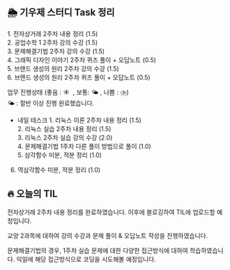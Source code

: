 ## 🌦️ 기우제 스터디 Task 정리

 1. 전자상거래 2주차 내용 정리 (1.5)  
 2. 공업수학 1 2주차 강의 수강 (1.5)   
 3. 문제해결기법 2주차 강의 수강 (1.5)   
 4. 그래픽 디자인 이야기 2주차 퀴즈 풀이 + 오답노트 (0.5)   
 5. 브랜드 생성의 원리 2주차 강의 수강 (1.5)   
 6. 브랜드 생성의 원리 2주차 퀴즈 풀이 + 오답노트 (0.5)  

업무 진행상태 (좋음 : ☀  , 보통: 🌤 , 나쁨 : ⛈)   
🌤 : 절반 이상 진행 완료했습니다.
 
- 내일 테스크
1. 리눅스 이론 2주차 내용 정리 (1.5)   
2. 리눅스 실습 2주차 내용 정리 (1.5)   
3. 리눅스 2주차 실습 강의 수강 (2.0)  
4. 문제해결기법 1주차 다른 풀이 방법으로 풀이 (1.0)  
5. 삼각함수 미분, 적분 정리 (1.0)   
6. 역삼각함수 미분, 적분 정리 (1.0)  

## 🔥 오늘의 TIL

전자상거래 2주차 내용 정리를 완료하였습니다. 이후에 블로깅하여 TIL에 업로드할 예정입니다.

교양 2과목에 대하여 강의 수강과 문제 풀이 & 오답노트 작성을 진행하였습니다.  

문제해결기법의 경우, 1주차 실습 문제에 대한 다양한 접근방식에 대하여 학습하였습니다. 익일에 해당 접근방식으로 코딩을 시도해볼 예정입니다.
